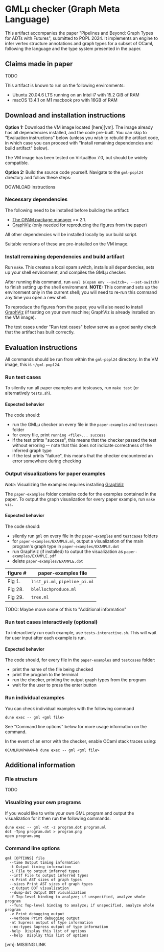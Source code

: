 # GMLμ checker (Graph Meta Language)

This artifact accompanies the paper "Pipelines and Beyond: Graph Types for ADTs
with Futures", submitted to POPL 2024.  It implements an engine to infer vertex
structure annotations and graph types for a subset of OCaml, following the
language and the type system presented in the paper.

## Claims made in paper

TODO

This artifact is known to run on the following environments:

- Ubuntu 20.04.6 LTS running on an Intel i7 with 15.2 GiB of RAM
- macOS 13.4.1 on M1 macbook pro with 16GB of RAM

## Download and installation instructions

**Option 1:** Download the VM image located [here][vm]. The image already has
all dependencies installed, and the code pre-built. You can skip to "Evaluation
instructions" below (unless you wish to rebuild the artifact code, in which case
you can proceed with "Install remaining dependencies and build artifact" below).

The VM image has been tested on VirtualBox 7.0, but should be widely compatible.

**Option 2:** Build the source code yourself. Navigate to the `gml-popl24`
directory and follow these steps:

DOWNLOAD instructions

### Necessary dependencies

The following need to be installed before building the artifact:

* [The OPAM package manager][opam] >= 2.1.
* [GraphViz][graphviz] (only needed for reproducing the figures from the paper)

All other dependencies will be installed locally by our build script.

Suitable versions of these are pre-installed on the VM image.

### Install remaining dependencies and build artifact

Run `make`.  This creates a local opam switch, installs all dependencies, sets
up your shell environment, and compiles the GMLμ checker.

After running this command, run `eval $(opam env --switch=. --set-switch)` to
finish setting up the shell environment.
**NOTE:** This command sets up the environment only in the current shell;
you will need to re-run this command any time you open a new shell.

To reproduce the figures from the paper, you will also need to install
[GraphViz][graphviz] (if testing on your own machine; GraphViz is already
installed on the VM image).

The test cases under "Run test cases" below serve as a good sanity check that
the artifact has built correctly.

## Evaluation instructions

All commands should be run from within the `gml-popl24` directory.
In the VM image, this is `~/gml-popl24`.

### Run test cases

To silently run all paper examples and testcases, run `make test`
(or alternatively `tests.sh`).

#### Expected behavior

The code should:
 - run the GMLμ checker on every file in the `paper-examples` and `testcases` folder
 - for every file, print `running <file>... success`
 - if the test prints "success", this means that the checker passed the test without erroring -- note that this does not indicate correctness of the inferred graph type
 - if the test prints "failure", this means that the checker encountered an error somewhere during checking

### Output visualizations for paper examples

*Note:* Visualizing the examples requires installing [GraphViz][graphviz]

The `paper-examples` folder contains code for the examples contained in the
paper. To output the graph visualization for every paper example,
run `make vis`.

#### Expected behavior

The code should:
 - silently run `gml` on every file in the `paper-examples` and `testcases` folders
 - for `paper-examples/EXAMPLE.ml`, output a visualization of the main program's
   graph type in `paper-examples/EXAMPLE.dot`
 - run GraphViz (if installed) to output the visualization as
   `paper-examples/EXAMPLE.pdf`
 - delete `paper-examples/EXAMPLE.dot`

| figure # | paper-examples file            |
|----------|--------------------------------|
| Fig 1.   | `list_pi.ml`, `pipeline_pi.ml` |
| Fig 28.  | `blellochproduce.ml`           |
| Fig 29.  | `tree.ml`                      |

TODO: Maybe move some of this to "Additional information"

### Run test cases interactively (optional)

To interactively run each example, use `tests-interactive.sh`.
This will wait for user input after each example is run.

#### Expected behavior

The code should, for every file in the `paper-examples` and `testcases` folder:
  - print the name of the file being checked
  - print the program to the terminal
  - run the checker, printing the output graph types from the program
  - wait for the user to press the enter button

### Run individual examples

You can check individual examples with the following command
```
dune exec -- gml <gml file>
```

See "Command line options" below for more usage information on the command.

In the event of an error with the checker, enable OCaml stack traces using:
```
OCAMLRUNPARAM=b dune exec -- gml <gml file>
```
## Additional information

### File structure

TODO

### Visualizing your own programs

If you would like to write your own GML program and output the visualization for it then run the following commands:
```
dune exec -- gml -nt -z program.dot program.ml
dot -Tpng program.dot > program.png
open program.png
```

### Command line options

```
gml [OPTIONS] file
  --time Output timing information
  -t Output timing information
  -i File to output inferred types
  --intf File to output inferred types
  -s Print AST sizes of graph types
  --sizes Print AST sizes of graph types
  -z Output DOT visualization
  --dump-dot Output DOT visualization
  -f Top-level binding to analyze; if unspecified, analyze whole program
  --func Top-level binding to analyze; if unspecified, analyze whole program
  -v Print debugging output
  --verbose Print debugging output
  -nt Supress output of type information
  --no-types Supress output of type information
  -help  Display this list of options
  --help  Display this list of options
```

  [opam]: https://opam.ocaml.org/doc/install.html
  [graphviz]: https://graphviz.org/
  [vm]: MISSING LINK
